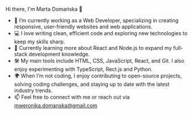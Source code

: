 Hi there, I'm Marta Domańska 👋

- 🔭 I’m currently working as a Web Developer, specializing in creating responsive, user-friendly websites and web applications.
- 💻 I love writing clean, efficient code and exploring new technologies to keep my skills sharp.
- 🌱 Currently learning more about React and Node.js to expand my full-stack development knowledge.
- 🛠️ My main tools include HTML, CSS, JavaScript, React, and Git. I also enjoy experimenting with TypeScript, Rect.js and Python.
- 🌍 When I’m not coding, I enjoy contributing to open-source projects, solving coding challenges, and staying up to date with the latest industry trends.
- 📫 Feel free to connect with me or reach out via mweronika.domanska@gmail.com




<!--
**MartaDomanska/MartaDomanska** is a ✨ _special_ ✨ repository because its `README.md` (this file) appears on your GitHub profile.

Here are some ideas to get you started:

- 🔭 I’m currently working on ...
- 🌱 I’m currently learning ...
- 👯 I’m looking to collaborate on ...
- 🤔 I’m looking for help with ...
- 💬 Ask me about ...
- 📫 How to reach me: ...
- 😄 Pronouns: ...
- ⚡ Fun fact: ...
-->
